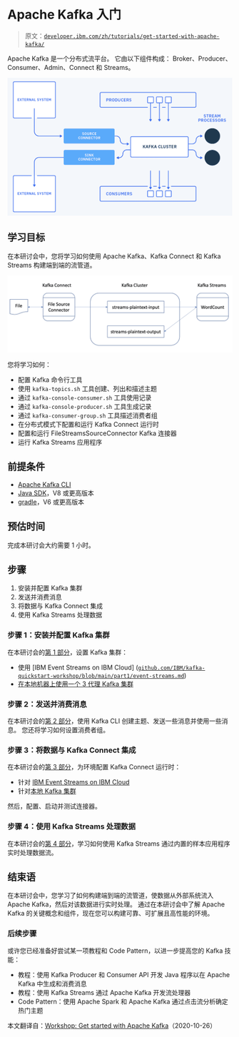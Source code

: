 # Apache Kafka 入门

> 原文：[`developer.ibm.com/zh/tutorials/get-started-with-apache-kafka/`](https://developer.ibm.com/zh/tutorials/get-started-with-apache-kafka/)

Apache Kafka 是一个分布式流平台。 它由以下组件构成： Broker、Producer、Consumer、Admin、Connect 和 Streams。

![Apache Kafka 组件的架构图](img/305631277920267f3d622352002653cc.png)

## 学习目标

在本研讨会中，您将学习如何使用 Apache Kafka、Kafka Connect 和 Kafka Streams 构建端到端的流管道。

![端到端流管道的架构图](img/20fc59508e3f9496b08a3e4912610fbc.png)

您将学习如何：

*   配置 Kafka 命令行工具
*   使用 `kafka-topics.sh` 工具创建、列出和描述主题
*   通过 `kafka-console-consumer.sh` 工具使用记录
*   通过 `kafka-console-producer.sh` 工具生成记录
*   通过 `kafka-consumer-group.sh` 工具描述消费者组
*   在分布式模式下配置和运行 Kafka Connect 运行时
*   配置和运行 FileStreamsSourceConnector Kafka 连接器
*   运行 Kafka Streams 应用程序

## 前提条件

*   [Apache Kafka CLI](http://kafka.apache.org/downloads)
*   [Java SDK](https://openjdk.java.net/install/)，V8 或更高版本
*   [gradle](https://gradle.org/install/)，V6 或更高版本

## 预估时间

完成本研讨会大约需要 1 小时。

## 步骤

1.  安装并配置 Kafka 集群
2.  发送并消费消息
3.  将数据与 Kafka Connect 集成
4.  使用 Kafka Streams 处理数据

### 步骤 1：安装并配置 Kafka 集群

在本研讨会的[第 1 部分](https://github.com/IBM/kafka-quickstart-workshop/blob/main/part1/README.md)，设置 Kafka 集群：

*   使用 [IBM Event Streams on IBM Cloud] ([`github.com/IBM/kafka-quickstart-workshop/blob/main/part1/event-streams.md`](https://github.com/IBM/kafka-quickstart-workshop/blob/main/part1/event-streams.md))
*   [在本地机器上使用一个 3 代理 Kafka 集群](https://github.com/IBM/kafka-quickstart-workshop/blob/main/part1/local-kafka.md)

### 步骤 2：发送并消费消息

在本研讨会的[第 2 部分](https://github.com/IBM/kafka-quickstart-workshop/blob/main/part2/README.md)，使用 Kafka CLI 创建主题、发送一些消息并使用一些消息。 您还将学习如何设置消费者组。

### 步骤 3：将数据与 Kafka Connect 集成

在本研讨会的[第 3 部分](https://github.com/IBM/kafka-quickstart-workshop/blob/main/part3/README.md)，为环境配置 Kafka Connect 运行时：

*   针对 [IBM Event Streams on IBM Cloud](https://github.com/IBM/kafka-quickstart-workshop/blob/main/part3/event-streams.md)
*   针对[本地 Kafka 集群](https://github.com/IBM/kafka-quickstart-workshop/blob/main/part3/local-kafka.md)

然后，配置、启动并测试连接器。

### 步骤 4：使用 Kafka Streams 处理数据

在本研讨会的[第 4 部分](https://github.com/IBM/kafka-quickstart-workshop/blob/main/part4/README.md)，学习如何使用 Kafka Streams 通过内置的样本应用程序实时处理数据流。

## 结束语

在本研讨会中，您学习了如何构建端到端的流管道，使数据从外部系统流入 Apache Kafka，然后对该数据进行实时处理。 通过在本研讨会中了解 Apache Kafka 的关键概念和组件，现在您可以构建可靠、可扩展且高性能的环境。

### 后续步骤

或许您已经准备好尝试某一项教程和 Code Pattern，以进一步提高您的 Kafka 技能：

*   教程：使用 Kafka Producer 和 Consumer API 开发 Java 程序以在 Apache Kafka 中生成和消费消息
*   教程：使用 Kafka Streams 通过 Apache Kafka 开发流处理器
*   Code Pattern：使用 Apache Spark 和 Apache Kafka 通过点击流分析确定热门主题

本文翻译自：[Workshop: Get started with Apache Kafka](https://developer.ibm.com/tutorials/get-started-with-apache-kafka/)（2020-10-26）